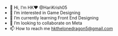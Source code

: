 - 👋 Hi, I’m HK❤ @HariKrish05 
- 👀 I’m interested in Game Designing
- 🌱 I’m currently learning Front End Designing
- 💞️ I’m looking to collaborate on Meta
- 📫 How to reach me hkthelonedragon5@gmail.com

<!---
HariKrish05/HariKrish05 is a ✨ special ✨ repository because its `README.md` (this file) appears on your GitHub profile.
You can click the Preview link to take a look at your changes.
--->
